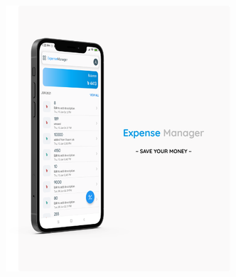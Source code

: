 
<p ><img height="600" alt="" src="/home.png" /></p>


<!-- ### Make New Transactions -->

<p ><img height="600" alt="" src="/add.png" /></p>

  

<!-- ### Quick Menu -->

<p ><img height="600" alt="" src="/shortcuts.png" /></p>
  
<!-- ### Balance on Home screen -->
  
  <p ><img height="600" alt="" src="/widgets.png" /></p>
  
